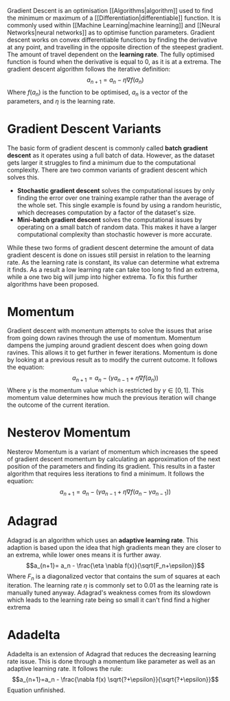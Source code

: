 Gradient Descent is an optimisation [[Algorithms|algorithm]] used to find the minimum or maximum of a [[Differentiation|differentiable]] function. It is commonly used within [[Machine Learning|machine learning]] and [[Neural Networks|neural networks]] as to optimise function parameters. Gradient descent works on convex differentiable functions by finding the derivative at any point, and travelling in the opposite direction of the steepest gradient. The amount of travel dependent on the **learning rate**. The fully optimised function is found when the derivative is equal to 0, as it is at a extrema. The gradient descent algorithm follows the iterative definition:
$$a_{n+1}=a_n - \eta \nabla f(a_n)$$
Where $f(a_n)$ is the function to be optimised, $a_n$ is a vector of the parameters, and $\eta$ is the learning rate.

# Gradient Descent Variants
The basic form of gradient descent is commonly called **batch gradient descent** as it operates using a full batch of data. However, as the dataset gets larger it struggles to find a minimum due to the computational complexity. There are two common variants of gradient descent which solves this.
- **Stochastic gradient descent** solves the computational issues by only finding the error over one training example rather than the average of the whole set. This single example is found by using a random heuristic, which decreases computation by a factor of the dataset's size.
- **Mini-batch gradient descent** solves the computational issues by operating on a small batch of random data. This makes it have a larger computational complexity than stochastic however is more accurate.

While these two forms of gradient descent determine the amount of data gradient descent is done on issues still persist in relation to the learning rate. As the learning rate is constant, its value can determine what extrema it finds. As a result a low learning rate can take too long to find an extrema, while a one two big will jump into higher extrema. To fix this further algorithms have been proposed.

# Momentum
Gradient descent with momentum attempts to solve the issues that arise from going down ravines through the use of momentum. Momentum dampens the jumping around gradient descent does when going down ravines. This allows it to get further in fewer iterations. Momentum is done by looking at a previous result as to modify the current outcome. It follows the equation:
$$a_{n+1}= a_n-(\gamma a_{n-1} + \eta \nabla f(a_n))$$
Where $\gamma$ is the momentum value which is restricted by $\gamma \in [0,1]$. This momentum value determines how much the previous iteration will change the outcome of the current iteration.

# Nesterov Momentum
Nesterov Momentum is a variant of momentum which increases the speed of gradient descent momentum by calculating an approximation of the next position of the parameters and finding its gradient. This results in a faster algorithm that requires less iterations to find a minimum. It follows the equation:
$$a_{n+1}= a_n-(\gamma a_{n-1} + \eta \nabla f(a_n-\gamma a_{n-1}))$$
# Adagrad
Adagrad is an algorithm which uses an **adaptive learning rate**. This adaption is based upon the idea that high gradients mean they are closer to an extrema, while lower ones means it is further away.
$$a_{n+1}= a_n - \frac{\eta \nabla f(x)}{\sqrt{F_n+\epsilon}}$$
Where $F_n$ is a diagonalized vector that contains the sum of squares at each iteration. The learning rate $\eta$ is commonly set to $0.01$ as the learning rate is manually tuned anyway. Adagrad's weakness comes from its slowdown which leads to the learning rate being so small it can't find find a higher extrema

# Adadelta
Adadelta is an extension of Adagrad that reduces the decreasing learning rate issue. This is done through a momentum like parameter as well as an adaptive learning rate. It follows the rule:
$$a_{n+1}=a_n - \frac{\nabla f(x) \sqrt{?+\epsilon}}{\sqrt{?+\epsilon}}$$
Equation unfinished.
